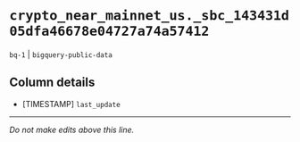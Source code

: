 # `crypto_near_mainnet_us._sbc_143431d05dfa46678e04727a74a57412`
`bq-1` | `bigquery-public-data`

## Column details
* [TIMESTAMP] `last_update`

-------------------------------------------------------------------------------
*Do not make edits above this line.*
